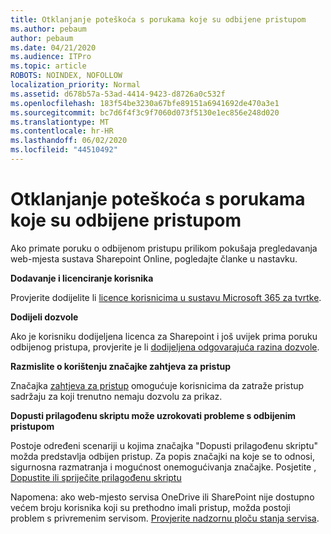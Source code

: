 ```yaml
---
title: Otklanjanje poteškoća s porukama koje su odbijene pristupom
ms.author: pebaum
author: pebaum
ms.date: 04/21/2020
ms.audience: ITPro
ms.topic: article
ROBOTS: NOINDEX, NOFOLLOW
localization_priority: Normal
ms.assetid: d678b57a-53ad-4414-9423-d8726a0c532f
ms.openlocfilehash: 183f54be3230a67bfe89151a6941692de470a3e1
ms.sourcegitcommit: bc7d6f4f3c9f7060d073f5130e1ec856e248d020
ms.translationtype: MT
ms.contentlocale: hr-HR
ms.lasthandoff: 06/02/2020
ms.locfileid: "44510492"
---
```

# <a name="troubleshoot-access-denied-messages"></a>Otklanjanje poteškoća s porukama koje su odbijene pristupom

Ako primate poruku o odbijenom pristupu prilikom pokušaja pregledavanja web-mjesta sustava Sharepoint Online, pogledajte članke u nastavku.

**Dodavanje i licenciranje korisnika**

Provjerite dodijelite li [licence korisnicima u sustavu Microsoft 365 za tvrtke](https://docs.microsoft.com/microsoft-365/admin/add-users/add-users).

**Dodijeli dozvole**

Ako je korisniku dodijeljena licenca za Sharepoint i još uvijek prima poruku odbijenog pristupa, provjerite je li [dodijeljena odgovarajuća razina dozvole](https://docs.microsoft.com/sharepoint/understanding-permission-levels).

**Razmislite o korištenju značajke zahtjeva za pristup**

Značajka [zahtjeva za pristup](https://support.office.com/article/Set-up-and-manage-access-requests-94B26E0B-2822-49D4-929A-8455698654B3) omogućuje korisnicima da zatraže pristup sadržaju za koji trenutno nemaju dozvolu za prikaz. 

**Dopusti prilagođenu skriptu može uzrokovati probleme s odbijenim pristupom**

Postoje određeni scenariji u kojima značajka "Dopusti prilagođenu skriptu" možda predstavlja odbijen pristup. Za popis značajki na koje se to odnosi, sigurnosna razmatranja i mogućnost onemogućivanja značajke. Posjetite , [Dopustite ili spriječite prilagođenu skriptu](https://docs.microsoft.com/sharepoint/allow-or-prevent-custom-script)

Napomena: ako web-mjesto servisa OneDrive ili SharePoint nije dostupno većem broju korisnika koji su prethodno imali pristup, možda postoji problem s privremenim servisom. [Provjerite nadzornu ploču stanja servisa](https://portal.office.com/adminportal/home#/servicehealth).


  

